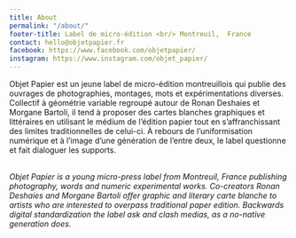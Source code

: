 ```yaml
---
title: About
permalink: "/about/"
footer-title: Label de micro-édition <br/> Montreuil,  France
contact: hello@objetpapier.fr
facebook: https://www.facebook.com/objetpapier/
instagram: https://www.instagram.com/objet_papier/
---
```


Objet Papier est un jeune label de micro-édition montreuillois qui publie des ouvrages de photographies, montages, mots et expérimentations diverses.
Collectif à géométrie variable regroupé autour de Ronan Deshaies et Morgane Bartoli, il tend à proposer des cartes blanches graphiques et littéraires en utilisant le médium de l’édition papier tout en s’affranchissant des limites traditionnelles de celui-ci.
À rebours de l’uniformisation numérique et à l’image d’une génération de l’entre deux, le label questionne et fait dialoguer les supports.
<br><br>

*Objet Papier is a young micro-press label from Montreuil, France publishing photography, words and numeric experimental works.
Co-creators Ronan Deshaies and Morgane Bartoli offer graphic and literary carte blanche to artists who are interested to overpass traditional paper edition.
Backwards digital standardization the label ask and clash medias, as a no-native generation does.*
